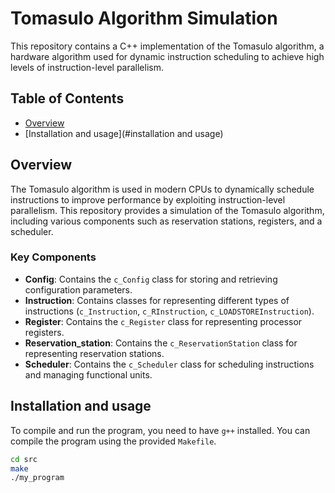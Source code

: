 # Tomasulo Algorithm Simulation

This repository contains a C++ implementation of the Tomasulo algorithm, a hardware algorithm used for dynamic instruction scheduling to achieve high levels of instruction-level parallelism.

## Table of Contents

- [Overview](#overview)
- [Installation and usage](#installation and usage)

## Overview

The Tomasulo algorithm is used in modern CPUs to dynamically schedule instructions to improve performance by exploiting instruction-level parallelism. This repository provides a simulation of the Tomasulo algorithm, including various components such as reservation stations, registers, and a scheduler.


### Key Components

- **Config**: Contains the `c_Config` class for storing and retrieving configuration parameters.
- **Instruction**: Contains classes for representing different types of instructions (`c_Instruction`, `c_RInstruction`, `c_LOADSTOREInstruction`).
- **Register**: Contains the `c_Register` class for representing processor registers.
- **Reservation_station**: Contains the `c_ReservationStation` class for representing reservation stations.
- **Scheduler**: Contains the `c_Scheduler` class for scheduling instructions and managing functional units.

## Installation and usage

To compile and run the program, you need to have `g++` installed. You can compile the program using the provided `Makefile`.

```sh
cd src
make
./my_program
